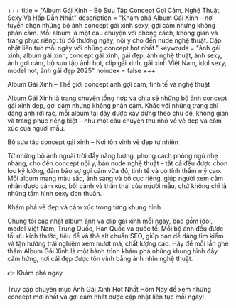 +++
title = "Album Gái Xinh – Bộ Sưu Tập Concept Gợi Cảm, Nghệ Thuật, Sexy Và Hấp Dẫn Nhất"
description = "Khám phá Album Gái Xinh – nơi tuyển chọn những bộ ảnh concept gái xinh sexy, gợi cảm nhưng không phản cảm. Mỗi album là một câu chuyện với phong cách, không gian và trang phục riêng: từ đồ thường ngày, nội y cho đến nude nghệ thuật. Cập nhật liên tục mỗi ngày với những concept hot nhất."
keywords = "ảnh gái xinh, album gái xinh, concept gái xinh, gái đẹp, ảnh nghệ thuật, ảnh sexy, ảnh gợi cảm, bộ sưu tập ảnh hot, clip gái xinh, gái xinh Việt Nam, idol sexy, model hot, ảnh gái đẹp 2025"
noindex = false
+++

Album Gái Xinh – Thế giới concept ảnh gợi cảm, tinh tế và nghệ thuật

Album Gái Xinh là trang chuyên tổng hợp và chia sẻ những bộ ảnh concept gái xinh đẹp, gợi cảm nhưng không phản cảm.
Khác với những trang chỉ đăng ảnh rời rạc, mỗi album tại đây được xây dựng theo chủ đề, không gian và trang phục riêng biệt – như một câu chuyện thu nhỏ về vẻ đẹp và cảm xúc của người mẫu.

Bộ sưu tập concept gái xinh – Nơi tôn vinh vẻ đẹp tự nhiên

Từ những bộ ảnh ngoài trời đầy năng lượng, phong cách phòng ngủ nhẹ nhàng, cho đến concept nội y, bán nude nghệ thuật – tất cả đều được chọn lọc kỹ lưỡng, đảm bảo sự gợi cảm vừa đủ, tinh tế và có tính thẩm mỹ cao.
Mỗi album mang màu sắc, ánh sáng và bố cục riêng, giúp người xem cảm nhận được cảm xúc, bối cảnh và thần thái của người mẫu, chứ không chỉ là những tấm hình sexy đơn thuần.

Khám phá vẻ đẹp và cảm xúc trong từng khung hình

Chúng tôi cập nhật album ảnh và clip gái xinh mỗi ngày, bao gồm idol, model Việt Nam, Trung Quốc, Hàn Quốc và quốc tế.
Mỗi bộ ảnh đều được tối ưu kích thước, tiêu đề và thẻ alt chuẩn SEO, giúp bạn dễ dàng tìm kiếm và tận hưởng trải nghiệm xem mượt mà, chất lượng cao.
Hãy để mỗi lần ghé thăm Album Gái Xinh là một hành trình khám phá những khung hình đầy cảm hứng, nơi cái đẹp được tôn vinh bằng ánh nhìn nghệ thuật.

👉 Khám phá ngay

Truy cập chuyên mục Ảnh Gái Xinh Hot Nhất Hôm Nay
 để xem những concept mới nhất và gợi cảm nhất được cập nhật liên tục mỗi ngày!
